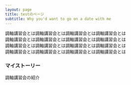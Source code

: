 ```yaml
---
layout: page
title: testのページ
subtitle: Why you'd want to go on a date with me
---
```


調軸講習会とは調軸講習会とは調軸講習会とは調軸講習会とは  
調軸講習会とは調軸講習会とは調軸講習会とは調軸講習会とは  
調軸講習会とは調軸講習会とは調軸講習会とは調軸講習会とは  
調軸講習会とは調軸講習会とは調軸講習会とは調軸講習会とは  


### マイストーリー

調軸講習会の紹介